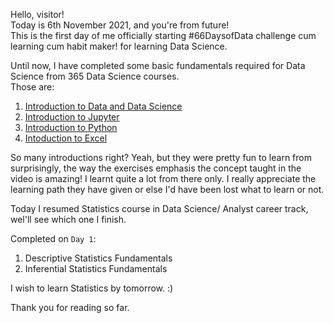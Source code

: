 Hello, visitor!
<br>
Today is 6th November 2021, and you're from future!
<br>
This is the first day of me officially starting #66DaysofData challenge cum learning cum habit maker! for learning Data Science.

Until now, I have completed some basic fundamentals required for Data Science from 365 Data Science courses.<br>
Those are:
1. [Introduction to Data and Data Science](https://learn.365datascience.com/c/8a3ba5ab83/)
2. [Introduction to Jupyter](https://learn.365datascience.com/c/996be08b22/)
3. [Introduction to Python](https://learn.365datascience.com/c/afe5cc636c/)
4. [Intoduction to Excel](https://learn.365datascience.com/c/6ff0366fa8/)

So many introductions right? Yeah, but they were pretty fun to learn from surprisingly, the way the exercises emphasis the concept taught in the video is amazing! I learnt quite a lot from there only. I really appreciate the learning path they have given or else I'd have been lost what to learn or not.

Today I resumed Statistics course in Data Science/ Analyst career track, wel'll see which one I finish. 

Completed on ```Day 1```:
1. Descriptive Statistics Fundamentals
2. Inferential Statistics Fundamentals

I wish to learn Statistics by tomorrow. :)

Thank you for reading so far.

